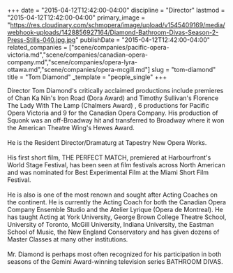 +++
date = "2015-04-12T12:42:00-04:00"
discipline = "Director"
lastmod = "2015-04-12T12:42:00-04:00"
primary_image = "https://res.cloudinary.com/schmopera/image/upload/v1545409169/media/webhook-uploads/1428856927164/Diamond-Bathroom-Divas-Season-2-Press-Stills-040.jpg.jpg"
publishDate = "2015-04-12T12:42:00-04:00"
related_companies = ["scene/companies/pacific-opera-victoria.md","scene/companies/canadian-opera-company.md","scene/companies/opera-lyra-ottawa.md","scene/companies/opera-mcgill.md"]
slug = "tom-diamond"
title = "Tom Diamond"
_template = "people_single"
+++

<p>
	Director Tom Diamond's critically acclaimed productions include premieres of Chan Ka Nin's Iron Road (Dora Award) and Timothy Sullivan's Florence The Lady With The Lamp (Chalmers Award) , 6 productions for Pacific Opera Victoria and 9 for the Canadian Opera Company. His production of Squonk was an off-Broadway hit and transferred to Broadway where it won the American Theatre Wing's Hewes Award.<br>
	<br>
	He is the Resident Director/Dramaturg at Tapestry New Opera Works.<br>
	<br>
	His first short film, THE PERFECT MATCH, premiered at Harbourfront's World Stage Festival, has been seen at film festivals across North American and was nominated for Best Experimental Film at the Miami Short Film Festival.<br>
	<br>
	He is also is one of the most renown and sought after Acting Coaches on the continent. He is currently the Acting Coach for both the Canadian Opera Company Ensemble Studio and the Atelier Lyrique (Opera de Montreal). He has taught Acting at York University, George Brown College Theatre School, University of Toronto, McGill University, Indiana University, the Eastman School of Music, the New England Conservatory and has given dozens of Master Classes at many other institutions.<br>
	<br>
	Mr. Diamond is perhaps most often recognized for his participation in both seasons of the Gemini Award-winning television series BATHROOM DIVAS.
</p>
